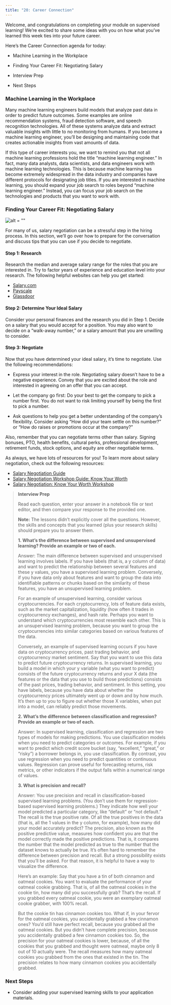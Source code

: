```yaml
---
title: "20: Career Connection"
---
```


<div id="bootcamp"><img style="display: none;" src="https://static.bc-edx.com/data/dl-1-2/m20/lms/img/banner.jpg" alt="lesson banner" />

Welcome, and congratulations on completing your module on supervised learning! We’re excited to share some ideas with you on how what you’ve learned this week ties into your future career.

Here’s the Career Connection agenda for today:

* Machine Learning in the Workplace

* Finding Your Career Fit: Negotiating Salary

* Interview Prep

* Next Steps

### Machine Learning in the Workplace

Many machine learning engineers build models that analyze past data in order to predict future outcomes. Some examples are online recommendation systems, fraud detection software, and speech recognition technologies. All of these systems analyze data and extract valuable insights with little to no monitoring from humans. If you become a machine learning engineer, you’ll be designing and maintaining code that creates actionable insights from vast amounts of data.

If this type of career interests you, we want to remind you that not all machine learning professions hold the title “machine learning engineer.” In fact, many data analysts, data scientists, and data engineers work with machine learning technologies. This is because machine learning has become extremely widespread in the data industry and companies have different protocols for designating job titles. If you are interested in machine learning, you should expand your job search to roles beyond “machine learning engineer.” Instead, you can focus your job search on the technologies and products that you want to work with.

### Finding Your Career Fit: Negotiating Salary

![alt = ""](https://static.bc-edx.com/data/dl-1-2/m20/lms/img/coding-career-job-offers.jpg)

For many of us, salary negotiation can be a stressful step in the hiring process. In this section, we’ll go over how to prepare for the conversation and discuss tips that you can use if you decide to negotiate.

#### Step 1: Research

Research the median and average salary range for the roles that you are interested in. Try to factor years of experience and education level into your research. The following helpful websites can help you get started:

* [Salary.com](https://www.salary.com/)
* [Payscale](https://www.payscale.com/)
* [Glassdoor](https://www.glassdoor.com/Salaries/index.htm)

#### Step 2: Determine Your Ideal Salary

Consider your personal finances and the research you did in Step 1. Decide on a salary that you would accept for a position. You may also want to decide on a “walk-away number,” or a salary amount that you are unwilling to consider.

#### Step 3: Negotiate

Now that you have determined your ideal salary, it’s time to negotiate. Use the following recommendations:

* Express your interest in the role. Negotiating salary doesn’t have to be a negative experience. Convey that you are excited about the role and interested in agreeing on an offer that you can accept.

* Let the company go first: Do your best to get the company to pick a number first. You do not want to risk limiting yourself by being the first to pick a number.

* Ask questions to help you get a better understanding of the company’s flexibility. Consider asking “How did your team settle on this number?” or “How do raises or promotions occur at the company?”

Also, remember that you can negotiate terms other than salary. Signing bonuses, PTO, health benefits, cultural perks, professional development, retirement funds, stock options, and equity are other negotiable terms.

As always, we have lots of resources for you! To learn more about salary negotiation, check out the following resources:

* [Salary Negotiation Guide](https://careernetwork.2u.com/articles/salary-negotiation-guide/)
* [Salary Negotiation Workshop Guide: Know Your Worth](https://careernetwork.2u.com/resources/salary-negotiation-workshop-guide/)
* [Salary Negotiation: Know Your Worth Workshop](https://careernetwork.2u.com/events/)

> **Interview Prep**
>
> Read each question, enter your answer in a notebook file or text editor, and then compare your response to the provided one.
>
> **Note:** The lessons didn’t explicitly cover all the questions. However, the skills and concepts that you learned (plus your research skills) should prepare you to answer them.
>
> **1. What’s the difference between supervised and unsupervised learning? Provide an example or two of each.**
>
>    Answer: The main difference between supervised and unsupervised learning involves labels. If you have labels (that is, a y column of data) and want to predict the relationship between several features and these y values, you have a supervised learning problem. Conversely, if you have data only about features and want to group the data into identifiable patterns or chunks based on the similarity of these features, you have an unsupervised learning problem.
>
>    For an example of unsupervised learning, consider various cryptocurrencies. For each cryptocurrency, lots of feature data exists, such as the market capitalization, liquidity (how often it trades in cryptocurrency exchanges), and hash rate. Perhaps you want to understand which cryptocurrencies most resemble each other. This is an unsupervised learning problem, because you want to group the cryptocurrencies into similar categories based on various features of the data.
>
>    Conversely, an example of supervised learning occurs if you have data on cryptocurrency prices, past trading behavior, and cryptocurrency market sentiment. Say that you want to use this data to predict future cryptocurrency returns. In supervised learning, you build a model in which your y variable (what you want to predict) consists of the future cryptocurrency returns and your X data (the features or the data that you use to build those predictions) consists of the past prices, trading behavior, and sentiment. In this setting, you have labels, because you have data about whether the cryptocurrency prices ultimately went up or down and by how much. It’s then up to you to figure out whether those X variables, when put into a model, can reliably predict those movements.
>
> **2. What’s the difference between classification and regression? Provide an example or two of each.**
>
>    Answer: In supervised learning, classification and regression are two types of models for making predictions. You use classification models when you need to predict categories or outcomes. For example, if you want to predict which credit score bucket (say, “excellent,” “great,” or “risky”) a borrower belongs in, you use classification. By contrast, you use regression when you need to predict quantities or continuous values. Regression can prove useful for forecasting returns, risk metrics, or other indicators if the output falls within a numerical range of values.
>
> **3. What is precision and recall?**
>
>    Answer: You use precision and recall in classification-based supervised learning problems. (You don’t use them for regression-based supervised learning problems.) They indicate how well your model predicted a particular category, like “default” or “not default.” The recall is the true positive rate. Of all the true positives in the data (that is, all the 1 values in the y column, for example), how many did your model accurately predict? The precision, also known as the positive predictive value, measures how confident you are that the model correctly made the positive predictions. That is, it compares the number that the model predicted as true to the number that the dataset knows to actually be true.
It’s often hard to remember the difference between precision and recall. But a strong possibility exists that you’ll be asked. For that reason, it is helpful to have a way to visualize the difference.
>
>    Here’s an example: Say that you have a tin of both cinnamon and oatmeal cookies. You want to evaluate the performance of your oatmeal cookie grabbing. That is, of all the oatmeal cookies in the cookie tin, how many did you successfully grab? That’s the recall. If you grabbed every oatmeal cookie, you were an exemplary oatmeal cookie grabber, with 100% recall.
>
>    But the cookie tin has cinnamon cookies too. What if, in your fervor for the oatmeal cookies, you accidentally grabbed a few cinnamon ones? You’d still have perfect recall, because you grabbed all the oatmeal cookies. But you didn’t have complete precision, because you accidentally grabbed a few cinnamon cookies too. So, the precision for your oatmeal cookies is lower, because, of all the cookies that you grabbed and thought were oatmeal, maybe only 8 out of 10 actually were. The recall measures how many oatmeal cookies you grabbed from the ones that existed in the tin. The precision relates to how many cinnamon cookies you accidentally grabbed.

### Next Steps

* Consider adding your supervised learning skills to your application materials.
